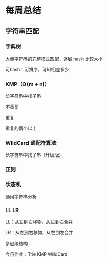 # 每周总结

## 字符串匹配

### 字典树

大量字符串的完整模式匹配，逐层 hash 比较大小

可hash：可排序，可知相差多少

### KMP（O(m + n)）

长字符串中找子串

不重复

重复

重复的俩个以上

### WildCard 通配符算法

长字符串中找子串（升级版）

### 正则

### 状态机

通用字符串分析

### LL LR

LL：从左到右移物，从左到右合并

LR：从左到右移物，从右到左合并

多层级结构

今日作业：Trie KMP WildCard